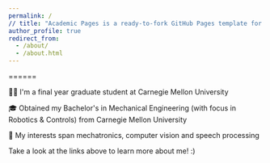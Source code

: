 ```yaml
---
permalink: /
// title: "Academic Pages is a ready-to-fork GitHub Pages template for academic personal websites"
author_profile: true
redirect_from: 
  - /about/
  - /about.html
---
```

======


👨‍💻 I'm a final year graduate student at Carnegie Mellon University

🎓 Obtained my Bachelor's in Mechanical Engineering (with focus in Robotics & Controls) from Carnegie Mellon University

🔬 My interests span mechatronics, computer vision and speech processing

Take a look at the links above to learn more about me! :)

